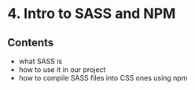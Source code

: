 # 4. Intro to SASS and NPM

## Contents

- what SASS is
- how to use it in our project
- how to compile SASS files into CSS ones using npm
